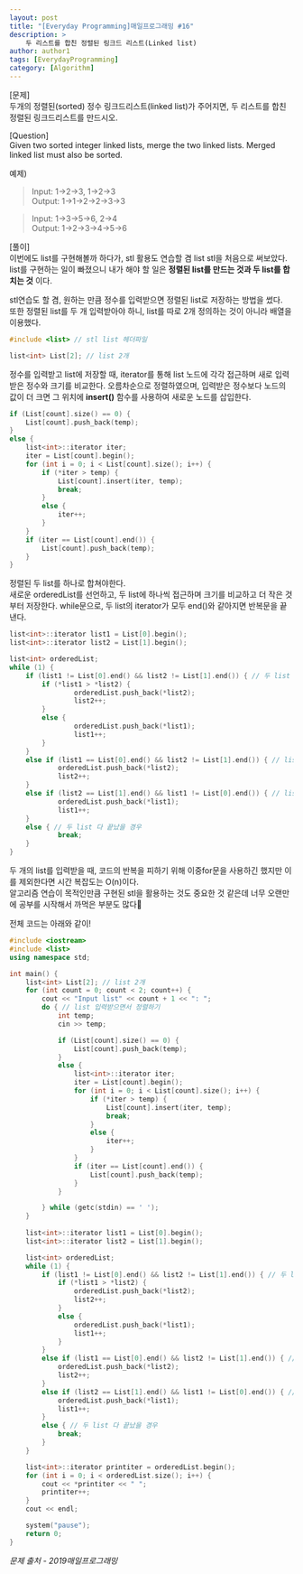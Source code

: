 ```yaml
---
layout: post
title: "[Everyday Programming]매일프로그래밍 #16"
description: >
    두 리스트를 합친 정렬된 링크드 리스트(Linked list)
author: author1
tags: [EverydayProgramming]
category: [Algorithm]
---
```


[문제]  
두개의 정렬된(sorted) 정수 링크드리스트(linked list)가 주어지면, 두 리스트를 합친 정렬된 링크드리스트를 만드시오.  

[Question]  
Given two sorted integer linked lists, merge the two linked lists. Merged linked list must also be sorted.  

예제)  
> Input: 1->2->3, 1->2->3  
  Output: 1->1->2->2->3->3

> Input: 1->3->5->6, 2->4  
  Output: 1->2->3->4->5->6

[풀이]  
이번에도 list를 구현해볼까 하다가, stl 활용도 연습할 겸 list stl을 처음으로 써보았다.  
list를 구현하는 일이 빠졌으니 내가 해야 할 일은 __정렬된 list를 만드는 것과 두 list를 합치는 것__ 이다.  

stl연습도 할 겸, 원하는 만큼 정수를 입력받으면 정렬된 list로 저장하는 방법을 썼다.  
또한 정렬된 list를 두 개 입력받아야 하니, list를 따로 2개 정의하는 것이 아니라 배열을 이용했다.
~~~c++
#include <list> // stl list 헤더파일

list<int> List[2]; // list 2개
~~~  

정수를 입력받고 list에 저장할 때, iterator를 통해 list 노드에 각각 접근하며 새로 입력받은 정수와 크기를 비교한다. 오름차순으로 정렬하였으며, 입력받은 정수보다 노드의 값이 더 크면 그 위치에 __insert()__ 함수를 사용하여 새로운 노드를 삽입한다.
~~~c++
if (List[count].size() == 0) {
	List[count].push_back(temp);
}
else {
	list<int>::iterator iter;
	iter = List[count].begin();
	for (int i = 0; i < List[count].size(); i++) {
		if (*iter > temp) {
			List[count].insert(iter, temp);
			break;
		}
		else {
			iter++;
		}
	}
	if (iter == List[count].end()) {
		List[count].push_back(temp);
	}
}
~~~  

정렬된 두 list를 하나로 합쳐야한다.  
새로운 orderedList를 선언하고, 두 list에 하나씩 접근하며 크기를 비교하고 더 작은 것 부터 저장한다. while문으로, 두 list의 iterator가 모두 end()와 같아지면 반복문을 끝낸다.  
~~~c++
list<int>::iterator list1 = List[0].begin();
list<int>::iterator list2 = List[1].begin();

list<int> orderedList;
while (1) {
	if (list1 != List[0].end() && list2 != List[1].end()) { // 두 list 다 남아있을 경우
		if (*list1 > *list2) {
				orderedList.push_back(*list2);
				list2++;
		}
		else {
				orderedList.push_back(*list1);
				list1++;
		}
	}
	else if (list1 == List[0].end() && list2 != List[1].end()) { // list2만 남았을 경우
			orderedList.push_back(*list2);
			list2++;
	}
	else if (list2 == List[1].end() && list1 != List[0].end()) { // list1만 남았을 경우
			orderedList.push_back(*list1);
			list1++;
	}
	else { // 두 list 다 끝났을 경우
			break;
	}
}
~~~  

두 개의 list를 입력받을 때, 코드의 반복을 피하기 위해 이중for문을 사용하긴 했지만 이를 제외한다면 시간 복잡도는 O(n)이다.  
알고리즘 연습이 목적인만큼 구현된 stl을 활용하는 것도 중요한 것 같은데 너무 오랜만에 공부를 시작해서 까먹은 부분도 많다🤣  

전체 코드는 아래와 같이!  
~~~c++
#include <iostream>
#include <list>
using namespace std;

int main() {
	list<int> List[2]; // list 2개
	for (int count = 0; count < 2; count++) {
		cout << "Input list" << count + 1 << ": ";
		do { // list 입력받으면서 정렬하기
			int temp;
			cin >> temp;

			if (List[count].size() == 0) {
				List[count].push_back(temp);
			}
			else {
				list<int>::iterator iter;
				iter = List[count].begin();
				for (int i = 0; i < List[count].size(); i++) {
					if (*iter > temp) {
						List[count].insert(iter, temp);
						break;
					}
					else {
						iter++;
					}
				}
				if (iter == List[count].end()) {
					List[count].push_back(temp);
				}
			}

		} while (getc(stdin) == ' ');
	}
	
	list<int>::iterator list1 = List[0].begin();
	list<int>::iterator list2 = List[1].begin();

	list<int> orderedList;
	while (1) {
		if (list1 != List[0].end() && list2 != List[1].end()) { // 두 list 다 남아있을 경우
			if (*list1 > *list2) {
				orderedList.push_back(*list2);
				list2++;
			}
			else {
				orderedList.push_back(*list1);
				list1++;
			}
		}
		else if (list1 == List[0].end() && list2 != List[1].end()) { // list2만 남았을 경우
			orderedList.push_back(*list2);
			list2++;
		}
		else if (list2 == List[1].end() && list1 != List[0].end()) { // list1만 남았을 경우
			orderedList.push_back(*list1);
			list1++;
		}
		else { // 두 list 다 끝났을 경우
			break;
		}
	}

	list<int>::iterator printiter = orderedList.begin();
	for (int i = 0; i < orderedList.size(); i++) {
		cout << *printiter << " ";
		printiter++;
	}
	cout << endl;

	system("pause");
	return 0;
}
~~~  

*문제 출처 - 2019매일프로그래밍*